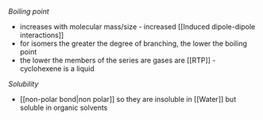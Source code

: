*Boiling point*
+ increases with molecular mass/size - increased [[Induced dipole-dipole interactions]]
+ for isomers the greater the degree of branching, the lower the boiling point
+ the lower the members of the series are gases are [[RTP]] - cyclohexene is a liquid

*Solubility*
+ [[non-polar bond|non polar]] so they are insoluble in [[Water]] but soluble in organic solvents 